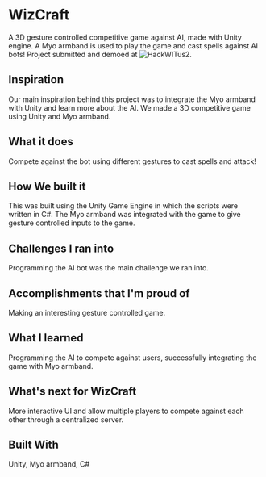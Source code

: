 # WizCraft
A 3D gesture controlled competitive game against AI, made with Unity engine. A Myo armband is used to play the game and cast spells against AI bots!
Project submitted and demoed at ![HackWITus2](https://devpost.com/software/wizcraft).

## Inspiration
Our main inspiration behind this project was to integrate the Myo armband with Unity and learn more about the AI. We made a 3D competitive game using Unity and Myo armband.

## What it does
Compete against the bot using different gestures to cast spells and attack!

## How We built it
This was built using the Unity Game Engine in which the scripts were written in C#. The Myo armband was integrated with the game to give gesture controlled inputs to the game.

## Challenges I ran into
Programming the AI bot was the main challenge we ran into.

## Accomplishments that I'm proud of
Making an interesting gesture controlled game.

## What I learned
Programming the AI to compete against users, successfully integrating the game with Myo armband.

## What's next for WizCraft
More interactive UI and allow multiple players to compete against each other through a centralized server.

## Built With
Unity, Myo armband, C#

